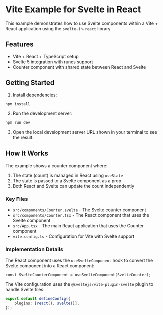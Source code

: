 # Vite Example for Svelte in React

This example demonstrates how to use Svelte components within a Vite + React application using the `svelte-in-react` library.

## Features

- Vite + React + TypeScript setup
- Svelte 5 integration with runes support
- Counter component with shared state between React and Svelte

## Getting Started

1. Install dependencies:

```bash
npm install
```

2. Run the development server:

```bash
npm run dev
```

3. Open the local development server URL shown in your terminal to see the result.

## How It Works

The example shows a counter component where:

1. The state (count) is managed in React using `useState`
2. The state is passed to a Svelte component as a prop
3. Both React and Svelte can update the count independently

### Key Files

- `src/components/Counter.svelte` - The Svelte counter component
- `src/components/Counter.tsx` - The React component that uses the Svelte component
- `src/App.tsx` - The main React application that uses the Counter component
- `vite.config.ts` - Configuration for Vite with Svelte support

### Implementation Details

The React component uses the `useSvelteComponent` hook to convert the Svelte component into a React component:

```tsx
const SvelteCounterComponent = useSvelteComponent(SvelteCounter);
```

The Vite configuration uses the `@sveltejs/vite-plugin-svelte` plugin to handle Svelte files:

```ts
export default defineConfig({
	plugins: [react(), svelte()],
});
```
